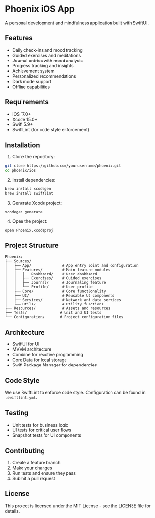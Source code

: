 # Phoenix iOS App

A personal development and mindfulness application built with SwiftUI.

## Features

- Daily check-ins and mood tracking
- Guided exercises and meditations
- Journal entries with mood analysis
- Progress tracking and insights
- Achievement system
- Personalized recommendations
- Dark mode support
- Offline capabilities

## Requirements

- iOS 17.0+
- Xcode 15.0+
- Swift 5.9+
- SwiftLint (for code style enforcement)

## Installation

1. Clone the repository:
```bash
git clone https://github.com/yourusername/phoenix.git
cd phoenix/ios
```

2. Install dependencies:
```bash
brew install xcodegen
brew install swiftlint
```

3. Generate Xcode project:
```bash
xcodegen generate
```

4. Open the project:
```bash
open Phoenix.xcodeproj
```

## Project Structure

```
Phoenix/
├── Sources/
│   ├── App/              # App entry point and configuration
│   ├── Features/         # Main feature modules
│   │   ├── Dashboard/    # User dashboard
│   │   ├── Exercises/    # Guided exercises
│   │   ├── Journal/      # Journaling feature
│   │   └── Profile/      # User profile
│   ├── Core/             # Core functionality
│   ├── UI/               # Reusable UI components
│   ├── Services/         # Network and data services
│   └── Utils/            # Utility functions
├── Resources/            # Assets and resources
├── Tests/               # Unit and UI tests
└── Configuration/       # Project configuration files
```

## Architecture

- SwiftUI for UI
- MVVM architecture
- Combine for reactive programming
- Core Data for local storage
- Swift Package Manager for dependencies

## Code Style

We use SwiftLint to enforce code style. Configuration can be found in `.swiftlint.yml`.

## Testing

- Unit tests for business logic
- UI tests for critical user flows
- Snapshot tests for UI components

## Contributing

1. Create a feature branch
2. Make your changes
3. Run tests and ensure they pass
4. Submit a pull request

## License

This project is licensed under the MIT License - see the LICENSE file for details. 